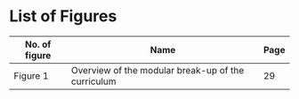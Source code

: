# List of Figures

| **No. of figure** | **Name**                                           | **Page** |
| ----------------- | -------------------------------------------------- | -------- |
| Figure 1          | Overview of the modular break-up of the curriculum | 29       |
